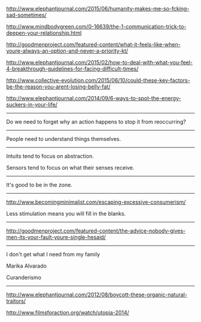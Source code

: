 http://www.elephantjournal.com/2015/06/humanity-makes-me-so-fcking-sad-sometimes/

http://www.mindbodygreen.com/0-16639/the-1-communication-trick-to-deepen-your-relationship.html

http://goodmenproject.com/featured-content/what-it-feels-like-when-youre-always-an-option-and-never-a-priority-kt/

http://www.elephantjournal.com/2015/02/how-to-deal-with-what-you-feel-4-breakthrough-guidelines-for-facing-difficult-times/

http://www.collective-evolution.com/2015/06/10/could-these-key-factors-be-the-reason-you-arent-losing-belly-fat/

http://www.elephantjournal.com/2014/09/6-ways-to-spot-the-energy-suckers-in-your-life/

---

Do we need to forget why an action happens to stop it from reoccurring?

---

People need to understand things themselves.

---

Intuits tend to focus on abstraction.

Sensors tend to focus on what their senses receive.

---

It's good to be in the zone.

---

http://www.becomingminimalist.com/escaping-excessive-consumerism/

Less stimulation means you will fill in the blanks.

---

http://goodmenproject.com/featured-content/the-advice-nobody-gives-men-its-your-fault-youre-single-hesaid/

---

I don't get what I need from my family

Marika Alvarado

Curanderismo

---

http://www.elephantjournal.com/2012/08/boycott-these-organic-natural-traitors/

http://www.filmsforaction.org/watch/utopia-2014/
